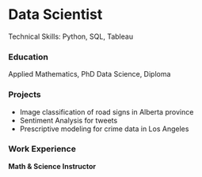 # Data Scientist
Technical Skills: Python, SQL, Tableau

### Education
Applied Mathematics, PhD
Data Science, Diploma

### Projects
- Image classification of road signs in Alberta province
- Sentiment Analysis for tweets
- Prescriptive modeling for crime data in Los Angeles

### Work Experience
**Math & Science Instructor**
